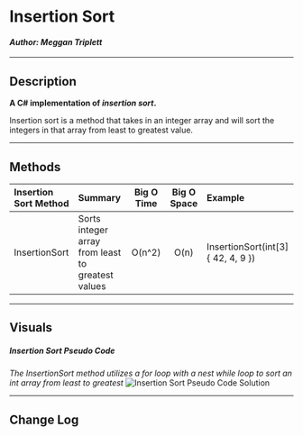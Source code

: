 # Insertion Sort
#### *Author: Meggan Triplett*

------------------------------

## Description

**A C# implementation of *insertion sort*.**

Insertion sort is a method that takes in an integer array and will sort the integers in that array from least to greatest value.


------------------------------

## Methods

| Insertion Sort Method | Summary | Big O Time | Big O Space | Example | 
| :----------- | :----------- | :-------------: | :-------------: | :----------- |
| InsertionSort | Sorts integer array from least to greatest values | O(n^2) | O(n) | InsertionSort(int[3]{ 42, 4, 9 }) |

------------------------------

## Visuals

##### Insertion Sort Pseudo Code
*The InsertionSort method utilizes a for loop with a nest while loop to sort an int array from least to greatest*
![Insertion Sort Pseudo Code Solution](https://via.placeholder.com/750x500)

------------------------------

## Change Log
